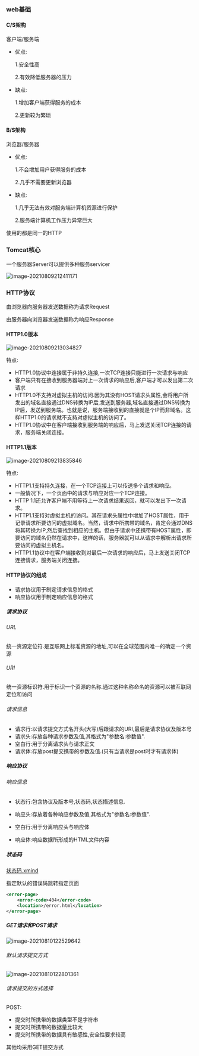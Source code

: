 ### web基础

#### C/S架构

客户端/服务端

- 优点:

  1.安全性高

  2.有效降低服务器的压力

- 缺点:

  1.增加客户端获得服务的成本

  2.更新较为繁琐

#### B/S架构

浏览器/服务器

- 优点:

  1.不会增加用户获得服务的成本

  2.几乎不需要更新浏览器

- 缺点:

  1.几乎无法有效对服务端计算机资源进行保护

  2.服务端计算机工作压力异常巨大

使用的都是同一的HTTP

### Tomcat核心

一个服务器Server可以提供多种服务servicer

![image-20210809212411171](https://i.loli.net/2021/08/09/kiJjz3yfG95MOpe.png)

### HTTP协议

由浏览器向服务器发送数据称为请求Request

由服务器向浏览器发送数据称为响应Response

#### HTTP1.0版本

![image-20210809213034827](https://i.loli.net/2021/08/09/gvUblk5sfNOBJAD.png)

特点:

- HTTP1.0协议中连接属于非持久连接,一次TCP连接只能进行一次请求与响应
- 客户端只有在接收到服务器端对上一次请求的响应后,客户端才可以发出第二次请求
- HTTP1.0不支持对虚拟主机的访问.因为其没有HOST请求头属性,会将用户所发出的域名直接通过DNS转换为IP后,发送到服务器,域名直接通过DNS转换为IP后，发送到服务端。也就是说，服务端接收到的直接就是个IP而非域名。这样HTTP1.0的请求就不支持对虛拟主机的访问了。
- HTTP1.0协议中在客户端接收到服务端的响应后，马上发送关闭TCP连接的请求，服务端关闭连接。

#### HTTP1.1版本

![image-20210809213835846](https://i.loli.net/2021/08/09/VPoWTq7j8sX4np5.png)

特点:

- HTTP1.1支持持久连接，在一个TCP连接上可以传送多个请求和响应。
- 一般情况下，一个页面中的请求与响应对应一个TCP连接。
- HTTP 1.1还允许客户端不用等待上一次请求结果返回，就可以发出下一次请求。
- HTTP1.1支持对虚拟主机的访问。其在请求头属性中增加了HOST属性，用于记录请求所要访问的虚拟域名。当然，请求中所携带的域名，肯定会通过DNS将其转换为IP,然后查找到相应的主机。但由于请求中还携带有HOST属性，即要访问的域名仍然在请求中，这样的话，服务器就可以从请求中解析出请求所要访问的虚拟主机名。
- HTTP1.1协议中在客户端接收到对最后一次请求的响应后，马上发送关闭TCP连接请求，服务端关闭连接。

#### HTTP协议的组成

- 请求协议用于制定请求信息的格式
- 响应协议用于制定响应信息的格式

##### 请求协议

###### URL 

统一资源定位符.是互联网上标准资源的地址,可以在全球范围内唯一的确定一个资源

###### URI

统一资源标识符.用于标识一个资源的名称.通过这种名称命名的资源可以被互联网定位和访问

###### 请求信息

- 请求行:以请求提交方式名开头(大写)后跟请求的URI,最后是请求协议及版本号
- 请求头:存放各种请求参数及值,其格式为"参数名:参数值".
- 空白行:用于分离请求头与请求正文
- 请求体:存放post提交携带的参数及值.(只有当请求是post时才有请求体)

##### 响应协议

###### 响应信息

- 状态行:包含协议及版本号,状态码,状态描述信息.

- 响应头:存放着各种响应参数及值,其格式为"参数名:参数值".

- 空白行:用于分离响应头与响应体

- 响应体:响应数据所形成的HTML文件内容

  

##### 状态码

 [状态码.xmind](状态码.xmind) 

指定默认的错误码跳转指定页面

```xml
<error-page>
    <error-code>404</error-code>
    <location>/error.html</location>
</error-page>  
```

##### GET请求和POST请求

![image-20210810122529642](https://i.loli.net/2021/08/10/TmUksrQCAqaEPKN.png)

###### 默认请求提交方式

![image-20210810122801361](https://i.loli.net/2021/08/10/FXitoUkwZzSnqyg.png)

###### 请求提交的方式选择

POST:

- 提交时所携带的数据类型不是字符串
- 提交时所携带的数据量比较大
- 提交时所携带的数据具有敏感性,安全性要求较高

其他均采用GET提交方式